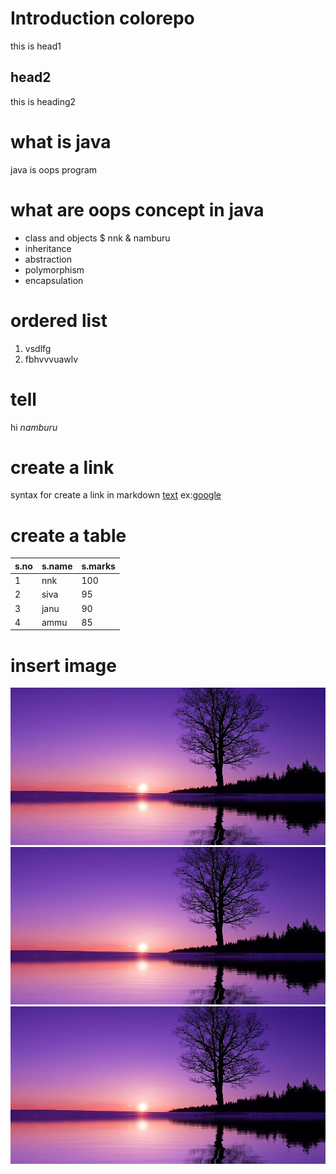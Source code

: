 # Introduction colorepo
this is head1

## head2
this is heading2

# what is java
java is oops program

# what are oops concept in java
* class and objects
  $ nnk
    & namburu
* inheritance
* abstraction
* polymorphism
* encapsulation
# ordered list
1. vsdlfg
2. fbhvvvuawlv
# tell
hi *namburu*
# create a link
syntax for create a link in markdown [text](url)
ex:[google](https://www.google.com)
# create a table
s.no|s.name|s.marks
-------------------|-------------------------|--------------------------------------
1|nnk|100
2|siva|95
3|janu|90
4|ammu|85
# insert image
![image](hi.jpg)
![image](hi.jpg)
![image](hi.jpg)
